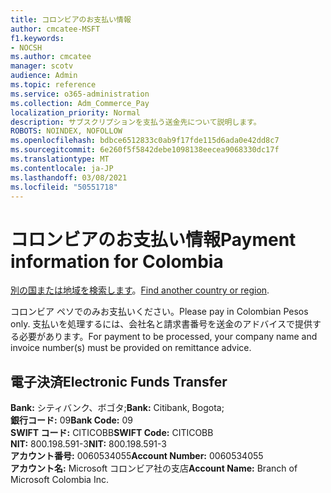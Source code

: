 ```yaml
---
title: コロンビアのお支払い情報
author: cmcatee-MSFT
f1.keywords:
- NOCSH
ms.author: cmcatee
manager: scotv
audience: Admin
ms.topic: reference
ms.service: o365-administration
ms.collection: Adm_Commerce_Pay
localization_priority: Normal
description: サブスクリプションを支払う送金先について説明します。
ROBOTS: NOINDEX, NOFOLLOW
ms.openlocfilehash: bdbce6512833c0ab9f17fde115d6ada0e42dd8c7
ms.sourcegitcommit: 6e260f5f5842debe1098138eecea9068330dc17f
ms.translationtype: MT
ms.contentlocale: ja-JP
ms.lasthandoff: 03/08/2021
ms.locfileid: "50551718"
---
```

# <a name="payment-information-for-colombia"></a><span data-ttu-id="3e930-103">コロンビアのお支払い情報</span><span class="sxs-lookup"><span data-stu-id="3e930-103">Payment information for Colombia</span></span>

<span data-ttu-id="3e930-104">[別の国または地域を検索します](../billing-and-payments/pay-for-your-subscription.md)。</span><span class="sxs-lookup"><span data-stu-id="3e930-104">[Find another country or region](../billing-and-payments/pay-for-your-subscription.md).</span></span>

<span data-ttu-id="3e930-105">コロンビア ペソでのみお支払いください。</span><span class="sxs-lookup"><span data-stu-id="3e930-105">Please pay in Colombian Pesos only.</span></span> <span data-ttu-id="3e930-106">支払いを処理するには、会社名と請求書番号を送金のアドバイスで提供する必要があります。</span><span class="sxs-lookup"><span data-stu-id="3e930-106">For payment to be processed, your company name and invoice number(s) must be provided on remittance advice.</span></span>

## <a name="electronic-funds-transfer"></a><span data-ttu-id="3e930-107">電子決済</span><span class="sxs-lookup"><span data-stu-id="3e930-107">Electronic Funds Transfer</span></span>

<span data-ttu-id="3e930-108">**Bank:** シティバンク、ボゴタ;</span><span class="sxs-lookup"><span data-stu-id="3e930-108">**Bank:** Citibank, Bogota;</span></span>  
<span data-ttu-id="3e930-109">**銀行コード:** 09</span><span class="sxs-lookup"><span data-stu-id="3e930-109">**Bank Code:** 09</span></span>  
<span data-ttu-id="3e930-110">**SWIFT コード:** CITICOBB</span><span class="sxs-lookup"><span data-stu-id="3e930-110">**SWIFT Code:** CITICOBB</span></span>  
<span data-ttu-id="3e930-111">**NIT:** 800.198.591-3</span><span class="sxs-lookup"><span data-stu-id="3e930-111">**NIT:** 800.198.591-3</span></span>  
<span data-ttu-id="3e930-112">**アカウント番号:** 0060534055</span><span class="sxs-lookup"><span data-stu-id="3e930-112">**Account Number:** 0060534055</span></span>  
<span data-ttu-id="3e930-113">**アカウント名:** Microsoft コロンビア社の支店</span><span class="sxs-lookup"><span data-stu-id="3e930-113">**Account Name:** Branch of Microsoft Colombia Inc.</span></span>   